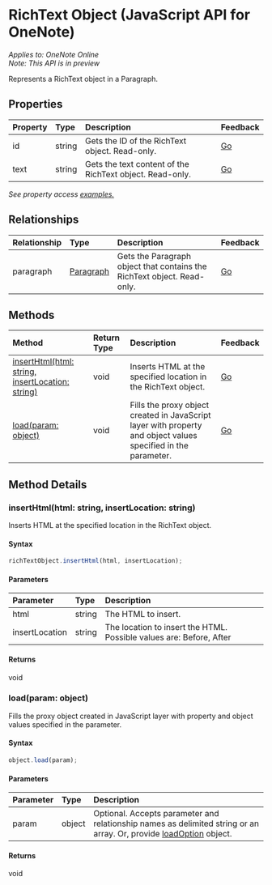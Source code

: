 # RichText Object (JavaScript API for OneNote)

_Applies to: OneNote Online_  
_Note: This API is in preview_  


Represents a RichText object in a Paragraph.

## Properties

| Property	   | Type	|Description|Feedback|
|:---------------|:--------|:----------|:-------|
|id|string|Gets the ID of the RichText object. Read-only.|[Go](https://github.com/OfficeDev/office-js-docs/issues/new?title=OneNote-richText-id)|
|text|string|Gets the text content of the RichText object. Read-only.|[Go](https://github.com/OfficeDev/office-js-docs/issues/new?title=OneNote-richText-text)|

_See property access [examples.](#property-access-examples)_

## Relationships
| Relationship | Type	|Description| Feedback|
|:---------------|:--------|:----------|:-------|
|paragraph|[Paragraph](paragraph.md)|Gets the Paragraph object that contains the RichText object. Read-only.|[Go](https://github.com/OfficeDev/office-js-docs/issues/new?title=OneNote-richText-paragraph)|

## Methods

| Method		   | Return Type	|Description| Feedback|
|:---------------|:--------|:----------|:-------|
|[insertHtml(html: string, insertLocation: string)](#inserthtmlhtml-string-insertlocation-string)|void|Inserts HTML at the specified location in the RichText object.|[Go](https://github.com/OfficeDev/office-js-docs/issues/new?title=OneNote-richText-insertHtml)|
|[load(param: object)](#loadparam-object)|void|Fills the proxy object created in JavaScript layer with property and object values specified in the parameter.|[Go](https://github.com/OfficeDev/office-js-docs/issues/new?title=OneNote-richText-load)|

## Method Details


### insertHtml(html: string, insertLocation: string)
Inserts HTML at the specified location in the RichText object.

#### Syntax
```js
richTextObject.insertHtml(html, insertLocation);
```

#### Parameters
| Parameter	   | Type	|Description|
|:---------------|:--------|:----------|
|html|string|The HTML to insert.|
|insertLocation|string|The location to insert the HTML.  Possible values are: Before, After|

#### Returns
void

### load(param: object)
Fills the proxy object created in JavaScript layer with property and object values specified in the parameter.

#### Syntax
```js
object.load(param);
```

#### Parameters
| Parameter	   | Type	|Description|
|:---------------|:--------|:----------|
|param|object|Optional. Accepts parameter and relationship names as delimited string or an array. Or, provide [loadOption](loadoption.md) object.|

#### Returns
void
